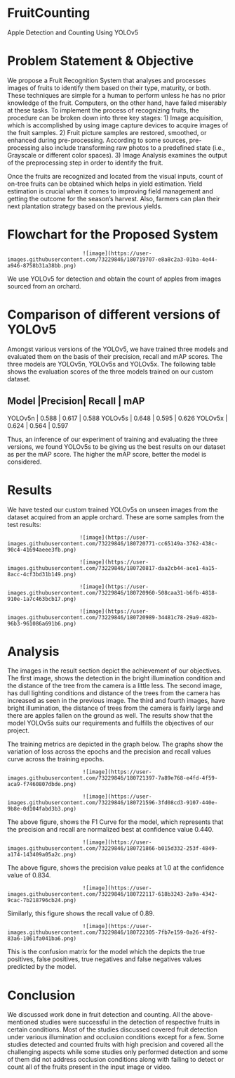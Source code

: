 # FruitCounting
Apple Detection and Counting Using YOLOv5

# Problem Statement & Objective
We propose a Fruit Recognition System that analyses and processes images of fruits to identify them based on their type, maturity, or both. These techniques are simple for a human to perform unless he has no prior knowledge of the fruit. Computers, on the other hand, have failed miserably at these tasks. To implement the process of recognizing fruits, the procedure can be broken down into three key stages: 1) Image acquisition, which is accomplished by using image capture devices to acquire images of the fruit samples. 2) Fruit picture samples are restored, smoothed, or enhanced during pre-processing. According to some sources, pre-processing also include transforming raw photos to a predefined state (i.e., Grayscale or different color spaces). 3) Image Analysis examines the output of the preprocessing step in order to identify the fruit.

Once the fruits are recognized and located from the visual inputs, count of on-tree fruits can be obtained which helps in yield estimation. Yield estimation is crucial when it comes to improving field management and getting the outcome for the season’s harvest. Also, farmers can plan their next plantation strategy based on the previous yields. 

# Flowchart for the Proposed System

                            ![image](https://user-images.githubusercontent.com/73229846/180719707-e8a8c2a3-01ba-4e44-a946-8758b31a38bb.png)


We use YOLOv5 for detection and obtain the count of apples from images sourced from an orchard.

# Comparison of different versions of YOLOv5

Amongst various versions of the YOLOv5, we have trained three models and evaluated them on the basis of their precision, recall and mAP scores. The three models are YOLOv5n, YOLOv5s and YOLOv5x. The following table shows the evaluation scores of the three models trained on our custom dataset.

Model   |Precision|	Recall |	mAP
------------------------------------
YOLOv5n |	0.588   |	0.617  |	0.588
YOLOv5s |	0.648   |	0.595  |	0.626
YOLOv5x |	0.624   |	0.564  |	0.597

Thus, an inference of our experiment of training and evaluating the three versions, we found YOLOv5s to be giving us the best results on our dataset as per the mAP score. The higher the mAP score, better the model is considered.

# Results

We have tested our custom trained YOLOv5s on unseen images from the dataset acquired from an apple orchard. These are some samples from the test results:

                           ![image](https://user-images.githubusercontent.com/73229846/180720771-cc65149a-3762-438c-90c4-41694aeee3fb.png)

                           ![image](https://user-images.githubusercontent.com/73229846/180720817-daa2cb44-ace1-4a15-8acc-4cf3bd31b149.png)
                           
                           ![image](https://user-images.githubusercontent.com/73229846/180720960-508caa31-b6fb-4818-910e-1a7c463bcb17.png)
                           
                           ![image](https://user-images.githubusercontent.com/73229846/180720989-34481c78-29a9-482b-96b3-961086a691b6.png)

# Analysis

The images in the result section depict the achievement of our objectives. The first image, shows the detection in the bright illumination condition and the distance of the tree from the camera is a little less. The second image, has dull lighting conditions and distance of the trees from the camera has increased as seen in the previous image. The third and fourth images, have bright illumination, the distance of trees from the camera is fairly large and there are apples fallen on the ground as well. The results show that the model YOLOv5s suits our requirements and fulfills the objectives of our project.

The training metrics are depicted in the graph below. The graphs show the variation of loss across the epochs and the precision and recall values curve across the training epochs.

                            ![image](https://user-images.githubusercontent.com/73229846/180721397-7a89e768-e4fd-4f59-aca9-f7460807dbde.png)
                            
                            ![image](https://user-images.githubusercontent.com/73229846/180721596-3fd08cd3-9107-440e-9b8e-0d104fabd3b3.png)

The above figure, shows the F1 Curve for the model, which represents that the precision and recall are normalized best at confidence value 0.440.

                            ![image](https://user-images.githubusercontent.com/73229846/180721866-b015d332-253f-4849-a174-143409a05a2c.png)
                            
The above figure, shows the precision value peaks at 1.0 at the confidence value of 0.834. 

                            ![image](https://user-images.githubusercontent.com/73229846/180722117-618b3243-2a9a-4342-9cac-7b218796cb24.png)

Similarly, this figure shows the recall value of 0.89. 

                            ![image](https://user-images.githubusercontent.com/73229846/180722305-7fb7e159-0a26-4f92-83a6-1061fa041ba6.png)       

This is the confusion matrix for the model which the depicts the true positives, false positives, true negatives and false negatives values predicted by the model.

# Conclusion

We discussed work done in fruit detection and counting. All the above-mentioned studies were successful in the detection of respective fruits in certain conditions. Most of the studies discussed covered fruit detection under various illumination and occlusion conditions except for a few. Some studies detected and counted fruits with high precision and covered all the challenging aspects while some studies only performed detection and some of them did not address occlusion conditions along with failing to detect or count all of the fruits present in the input image or video. 
